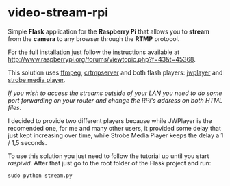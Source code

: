 video-stream-rpi
================

Simple **Flask** application for the **Raspberry Pi** that allows you to **stream** from the **camera** to any browser through the **RTMP** protocol.

For the full installation just follow the instructions available at http://www.raspberrypi.org/forums/viewtopic.php?f=43&t=45368.

This solution uses [ffmpeg](https://www.ffmpeg.org/), [crtmpserver](http://www.rtmpd.com/) and both flash players: [jwplayer](http://www.jwplayer.com/) and [strobe media player](http://sourceforge.net/projects/smp.adobe/files/).

*If you wish to access the streams outside of your LAN you need to do some port forwarding on your router and change the RPi's address on both HTML files.*

I decided to provide two different players because while JWPlayer is the recomended one, for me and many other users, it provided some delay that just kept increasing over time, while Strobe Media Player keeps the delay a 1 / 1,5 seconds.

To use this solution you just need to follow the tutorial up until you start *raspivid*. After that just go to the root folder of the Flask project and run:
```
sudo python stream.py
```
